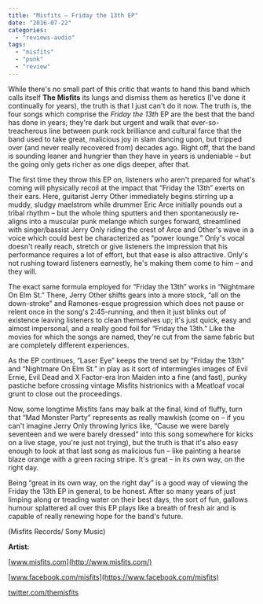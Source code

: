 ```yaml
---
title: "Misfits – Friday the 13th EP"
date: "2016-07-22"
categories: 
  - "reviews-audio"
tags: 
  - "misfits"
  - "punk"
  - "review"
---
```


While there's no small part of this critic that wants to hand this band which calls itself **The Misfits** its lungs and dismiss them as heretics (I've done it continually for years), the truth is that I just can't do it now. The truth is, the four songs which comprise the _Friday the 13th_ EP are the best that the band has done in years; they're dark but urgent and walk that ever-so-treacherous line between punk rock brilliance and cultural farce that the band used to take great, malicious joy in slam dancing upon, but tripped over (and never really recovered from) decades ago. Right off, that the band is sounding leaner and hungrier than they have in years is undeniable – but the going only gets richer as one digs deeper, after that.

The first time they throw this EP on, listeners who aren't prepared for what's coming will physically recoil at the impact that “Friday the 13th” exerts on their ears. Here, guitarist Jerry Other immediately begins stirring up a muddy, sludgy maelstrom while drummer Eric Arce initially pounds out a tribal rhythm – but the whole thing sputters and then spontaneously re-aligns into a muscular punk melange which surges forward, streamlined with singer/bassist Jerry Only riding the crest of Arce and Other's wave in a voice which could best be characterized as “power lounge.” Only's vocal doesn't really reach, stretch or give listeners the impression that his performance requires a lot of effort, but that ease is also attractive. Only's not rushing toward listeners earnestly, he's making them come to him – and they will.

The exact same formula employed for “Friday the 13th” works in “Nightmare On Elm St.” There, Jerry Other shifts gears into a more stock, “all on the down-stroke” and Ramones-esque progression which does not pause or relent once in the song's 2:45-running, and then it just blinks out of existence leaving listeners to clean themselves up; it's just quick, easy and almost impersonal, and a really good foil for “Friday the 13th.” Like the movies for which the songs are named, they're cut from the same fabric but are completely different experiences.

As the EP continues, “Laser Eye” keeps the trend set by “Friday the 13th” and “Nightmare On Elm St.” in play as it sort of intermingles images of Evil Ernie, Evil Dead and X Factor-era Iron Maiden into a fine (and fast), punky pastiche before crossing vintage Misfits histrionics with a Meatloaf vocal grunt to close out the proceedings.

Now, some longtime Misfits fans may balk at the final, kind of fluffy, turn that “Mad Monster Party” represents as really mawkish (come on – if you can't imagine Jerry Only throwing lyrics like, “Cause we were barely seventeen and we were barely dressed” into this song somewhere for kicks on a live stage, you're just not trying), but the truth is that it's also easy enough to look at that last song as malicious fun – like painting a hearse blaze orange with a green racing stripe. It's great – in its own way, on the right day.

Being “great in its own way, on the right day” is a good way of viewing the Friday the 13th EP in general, to be honest. After so many years of just limping along or treading water on their best days, the sort of fun, gallows humour splattered all over this EP plays like a breath of fresh air and is capable of really renewing hope for the band's future.

(Misfits Records/ Sony Music)

**Artist:**

[www.misfits.com](http://www.misfits.com/)

[www.facebook.com/misfits](https://www.facebook.com/misfits)

[twitter.com/themisfits](https://twitter.com/themisfits)
